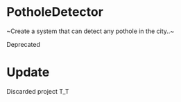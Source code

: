 # PotholeDetector
~Create a system that can detect any pothole in the city..~

Deprecated

# Update
Discarded project T_T
